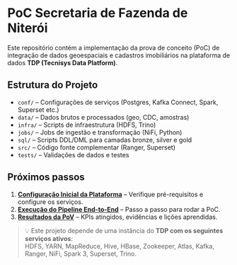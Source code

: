 # PoC Secretaria de Fazenda de Niterói

Este repositório contém a implementação da prova de conceito (PoC) de integração de dados geoespaciais e cadastros imobiliários na plataforma de dados **TDP (Tecnisys Data Platform)**.

## Estrutura do Projeto

- `conf/` – Configurações de serviços (Postgres, Kafka Connect, Spark, Superset etc.)
- `data/` – Dados brutos e processados (geo, CDC, amostras)
- `infra/` – Scripts de infraestrutura (HDFS, Trino)
- `jobs/` – Jobs de ingestão e transformação (NiFi, Python)
- `sql/` – Scripts DDL/DML para camadas bronze, silver e gold
- `src/` – Código fonte complementar (Ranger, Superset)
- `tests/` – Validações de dados e testes

## Próximos passos

1. **[Configuração Inicial da Plataforma](docs/SETUP.md)** – Verifique pré-requisitos e configure os serviços.
2. **[Execução do Pipeline End-to-End](docs/PIPELINE.md)** – Passo a passo para rodar a PoC.
3. **[Resultados da PoV](docs/RESULTS.md)** – KPIs atingidos, evidências e lições aprendidas.

> 💡 Este projeto depende de uma instância do **TDP com os seguintes serviços ativos**:  
> HDFS, YARN, MapReduce, Hive, HBase, Zookeeper, Atlas, Kafka, Ranger, NiFi, Spark 3, Superset, Trino.